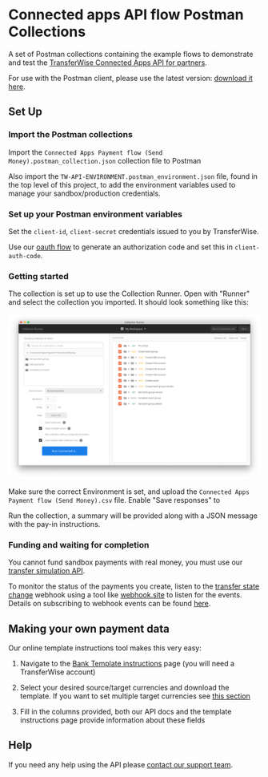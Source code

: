 # Connected apps API flow Postman Collections

A set of Postman collections containing the example flows to demonstrate and test the [TransferWise Connected Apps API for partners](https://transferwise.github.io/api-docs-partners/#transferwise-api-connected-applications).

For use with the Postman client, please use the latest version: [download it here](https://www.getpostman.com/).

## Set Up

### Import the Postman collections

Import the `Connected Apps Payment flow (Send Money).postman_collection.json` collection file to Postman

Also import the `TW-API-ENVIRONMENT.postman_environment.json` file, found in the top level of this project, to add the environment variables used to manage your sandbox/production credentials. 

### Set up your Postman environment variables

Set the `client-id`, `client-secret` credentials issued to you by TransferWise.

Use our [oauth flow](https://transferwise.github.io/api-docs-partners/#connected-apps-integration-guide-user-authorization) to generate an authorization code and set this in `client-auth-code`.

### Getting started

The collection is set up to use the Collection Runner. Open with "Runner" and select the collection you imported. It should look something like this:

![Collection Runner](.collection_runner_screenshot.png)

Make sure the correct Environment is set, and upload the `Connected Apps Payment flow (Send Money).csv` file. Enable "Save responses" to 

Run the collection, a summary will be provided along with a JSON message with the pay-in instructions.

### Funding and waiting for completion

You cannot fund sandbox payments with real money, you must use our [transfer simulation API](https://transferwise.github.io/api-docs-partners/#simulation-simulate-transfer-processing). 
 
To monitor the status of the payments you create, listen to the [transfer state change](https://transferwise.github.io/api-docs-partners/#webhook-events-transfer-status-change-event) webhook using a tool like [webhook.site](https://webhook.site/) to listen for the events. Details on subscribing to webhook events can be found [here](https://transferwise.github.io/api-docs-partners/#application-webhooks).

## Making your own payment data

Our online template instructions tool makes this very easy:

1. Navigate to the [Bank Template instructions](https://transferwise.com/template-instructions/templates/bank-template) page (you will need a TransferWise account)

2. Select your desired source/target currencies and download the template. If you want to set multiple target currencies see [this section](https://transferwise.com/template-instructions/templates/bank-template#multiple-currencies) 

3. Fill in the columns provided, both our API docs and the template instructions page provide information about these fields

## Help

If you need any help using the API please [contact our support team](mailto:api@transferwise.com).
